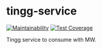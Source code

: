 # tingg-service

[![Maintainability](https://api.codeclimate.com/v1/badges/a58cf6d18c0330abeeb1/maintainability)](https://codeclimate.com/repos/623b790225319e1c360172dd/maintainability)
[![Test Coverage](https://api.codeclimate.com/v1/badges/a58cf6d18c0330abeeb1/test_coverage)](https://codeclimate.com/repos/623b790225319e1c360172dd/test_coverage)

Tingg service to consume with MW.
